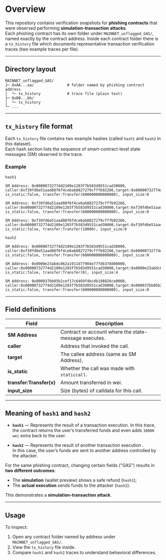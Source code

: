 # Overview

This repository contains verification snapshots for **phishing contracts** that were observed performing **simulation-transaction attacks**.  
Each phishing contract has its own folder under `MAINNET_unflagged_GAS/`, named exactly by the contract address. Inside each contract folder there is a `tx_history` file which documents representative transaction verification traces (two example traces per file).

---

## Directory layout
```
MAINNET_unflagged_GAS/
├─ 0xAA...aa/               # folder named by phishing contract address
│  └─ tx_history            # trace file (plain text)
├─ 0xBB...bb/
│  └─ tx_history
└─ ...
```

---
## `tx_history` file format

Each `tx_history` file contains two example hashes (called `hash1` and `hash2` in this dataset).  
Each hash section lists the sequence of smart-contract-level state messages (SM) observed in the trace.

### Example

```
hash1

SM Address: 0x00000732774d2109e1203f7b583d9551cad30000, caller:0xf39fd6e51aad88f6f4ce6ab8827279cfffb92266,target:0x00000732774d2109e1203f7b583d9551cad30000 is_static:false, transfer:Transfer(600000000000000), input_size:0

SM Address: 0xf39fd6e51aad88f6f4ce6ab8827279cfffb92266, caller:0x00000732774d2109e1203f7b583d9551cad30000,target:0xf39fd6e51aad88f6f4ce6ab8827279cfffb92266 is_static:false, transfer:Transfer(600000000000000), input_size:0

SM Address: 0xf39fd6e51aad88f6f4ce6ab8827279cfffb92266, caller:0x00000732774d2109e1203f7b583d9551cad30000,target:0xf39fd6e51aad88f6f4ce6ab8827279cfffb92266 is_static:false, transfer:Transfer(10000), input_size:0

hash2

SM Address: 0x00000732774d2109e1203f7b583d9551cad30000, caller:0xf39fd6e51aad88f6f4ce6ab8827279cfffb92266,target:0x00000732774d2109e1203f7b583d9551cad30000 is_static:false, transfer:Transfer(600000000000000), input_size:0

SM Address: 0x0000e23abdc862a1911d77904e77fdb378d00000, caller:0x00000732774d2109e1203f7b583d9551cad30000,target:0x0000e23abdc862a1911d77904e77fdb378d00000 is_static:false, transfer:Transfer(0), input_size:4

SM Address: 0x000037bb05b2cef17c6469f4bcdb198826ce0000, caller:0x00000732774d2109e1203f7b583d9551cad30000,target:0x000037bb05b2cef17c6469f4bcdb198826ce0000 is_static:false, transfer:Transfer(600000000000000), input_size:0
```
---

## Field definitions

| Field | Description |
|-------|--------------|
| **SM Address** | Contract or account where the state-message executes. |
| **caller** | Address that invoked the call. |
| **target** | The callee address (same as SM Address). |
| **is_static** | Whether the call was made with `staticcall`. |
| **transfer:Transfer(x)** | Amount transferred in wei. |
| **input_size** | Size (bytes) of calldata for this call. |

---
## Meaning of `hash1` and `hash2`

- **`hash1`** — Represents the result of a transaction execution.
  In this trace, the contract returns the user’s transferred funds and even adds `10000 wei` extra back to the user.

- **`hash2`** — Represents the result of another transaction execution .  
  In this case, the user’s funds are sent to another address controlled by the attacker.

For the same phishing contract, changing certain fields ("GAS") results in **two different outcomes**:
- The **simulation** (wallet preview) shows a safe refund (`hash1`);
- The **actual execution** sends funds to the attacker (`hash2`).

This demonstrates a **simulation-transaction attack**.

---
## Usage

To inspect:
1. Open any contract folder named by address under `MAINNET_unflagged_GAS/`.
2. View the `tx_history` file inside.
3. Compare `hash1` and `hash2` traces to understand behavioral differences.
